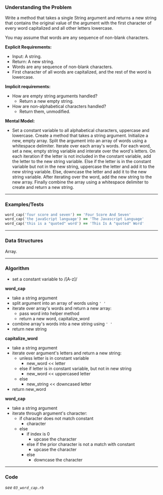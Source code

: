 ### Understanding the Problem
Write a method that takes a single String argument and returns a new string that contains the original value of the argument with the first character of every word capitalized and all other letters lowercase.

You may assume that words are any sequence of non-blank characters.

**Explicit Requirements:**

- Input: A string.
- Return: A new string.
- Words are any sequence of non-blank characters.
- First character of all words are capitalized, and the rest of the word is lowercase.

**Implicit requirements:**

- How are empty string arguments handled?
    - Return a new empty string.
- How are non-alphabetical characters handled?
    - Return them, unmodified.

**Mental Model:**

- Set a constant variable to all alphabetical characters, uppercase and lowercase.
Create a method that takes a string argument.  Initialize a new, empty array.  Split the argument into an array of words using a whitespace delimiter.  Iterate over each array's words.  For each word, set a new, empty string variable and interate over the word's letters.  On each iteration if the letter is not included in the constant variable, add the letter to the new string variable.  Else if the letter is in the constant variable but not in the new string, uppercase the letter and add it to the new string variable.  Else, downcase the letter and add it to the new string variable.  After iterating over the word, add the new string to the new array.  Finally combine the array using a whitespace delimiter to create and return a new string.

---
### Examples/Tests
```ruby
word_cap('four score and seven') == 'Four Score And Seven'
word_cap('the javaScript language') == 'The Javascript Language'
word_cap('this is a "quoted" word') == 'This Is A "quoted" Word'
```
---
### Data Structures
Array.

---
### Algorithm
- set a constant variable to /[A-z]/

**word_cap**
- take a string argument
- split argument into an array of words using `' '`
- iterate over array's words and return a new array:
  - pass word into helper method
  - return a new word, capitalize_word
- combine array's words into a new string using `' '`
- return new string

**capitalize_word**
- take a string argument
- iterate over argument's letters and return a new string:
  - unless letter is in constant variable
    - new_word << letter
  - else if letter is in constant variable, but not in new string
    - new_word << uppercased letter
  - else
    - new_string << downcased letter
- return new_word

**word_cap**
- take a string argument
- iterate through argument's character:
  - if character does not match constant
    - character
  - else
    - if index is 0
      - upcase the character
    - else if the prior character is not a match with constant
      - upcase the character
    - else
      - downcase the character

---
### Code
*see `03_word_cap.rb`*
